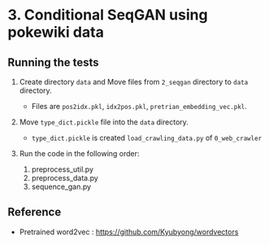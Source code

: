 # 3. Conditional SeqGAN using pokewiki data

## Running the tests
  
1. Create directory `data` and Move files from `2_seqgan` directory to `data` directory.
    - Files are `pos2idx.pkl`, `idx2pos.pkl`, `pretrian_embedding_vec.pkl`.
    
2. Move `type_dict.pickle` file into the `data` directory.
    - `type_dict.pickle` is created `load_crawling_data.py` of `0_web_crawler`

3. Run the code in the following order:
    1. preprocess_util.py
    2. preprocess_data.py
    3. sequence_gan.py
    
## Reference
- Pretrained word2vec : https://github.com/Kyubyong/wordvectors